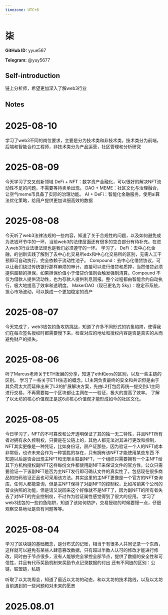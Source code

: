 ```yaml
---
timezone: UTC+8
---
```


# 柒

**GitHub ID:** yyue567

**Telegram:** @yuy5677

## Self-introduction

链上分析师，希望更加深入了解web3行业

## Notes

<!-- Content_START -->
# 2025-08-10

学习了web3不同的岗位要求，主要是分为技术类和非技术类，技术类分为前端，后端和智能合约工程师，非技术类分为产品运营，社区管理和分析研究

# 2025-08-09

今天学习了交叉创新领域
DeFi + NFT：数字资产金融化，可以很好的解决NFT流动性不足的问题，不需要等待卖单出现。
DAO + MEME：社区文化与治理融合，让空气meme币具备了实际的治理功能。
AI + DeFi：智能化金融服务，使用ai算法优化策略，给用户提供更加详细高效的数据

# 2025-08-08

今天听了web3法律法规的一些内容，知道了关于合规性的问题，以及如何避免成为洗钱环节中的一环，当前web3的法律层面还有很多的空白部分有待补充。在进入web3行业法律法规也是我们必须遵守的一环。
学习了，
DeFi：去中心化金融，的创新实践了解到了去中心化交易所edx和中心化交易所的区别，无需人工干预即可自动执行，完全依赖于流动性池子。
Compound：去中心化借贷协议，可以让我们绕过传统银行那样麻烦的审计，直接可以进行借贷和质押，当然借贷必须提供超额的担保，如果担保价值小于借贷价值则会触发强制清算。Compound 不仅为借款人提供流动性，也为存款人提供利息回报。整个过程都由智能合约自动执行，极大地提高了效率和透明度。
MakerDAO（现已更名为 Sky）：稳定币系统，担心市场波动，可以换成一个更加稳定的资产

# 2025-08-07

今天完成了，web3钱包钓鱼攻防挑战，知道了许多不同形式的钓鱼陷阱，使得我们在每次签名授权时都需要慢下来，检查对应的地址和授权内容是否是真实的从而避免财产的损失。

# 2025-08-06

听了Marcus老师关于ETH发展的分享，知道了eth和eos的区别，以及一些主链的区别。
学习了一些关于ETH生态的概念，L1主网负责最终的安全和共识但是由于其负荷太大而延伸出来了L2的扩展解决方案，先由L2打包后再统一提交到L1主网进行交易，不再需要每一个区块都让主网在一一验证，极大的提高了效率。
了解了以太坊的核心价值观正是这6点核心价值观才能形成如今的社区文化。

# 2025-08-05

今日学习了，NFT的不可篡改和公开透明保证了其的独一无二特性，并且NFT所有者对拥有永久控制权，只要是在公链上的，其他人都无法对其进行更改和控制，NFT其实更像是一种凭证，比如身份证，房产证那些，因为验证一个人的NFT成本非常低，也许未来会作为一种钥匙的存在，只有拥有该NFT才能使用某些东西
不知道以后是否会出现主NFT和无限关联副NFT，一个组织只需要拥有一个主NFT给其下方机构授权副NFT这样每份文件都使用副NFT来保证文件的官方性，公众只需要验证一下该副NFT是否为主NFT发行即可确认文件的真实性了。包括现在很多商品的扫码验证正品也可采用该方法。其实这里的主NFT更像是一个官方的NFT查询库，任何人都能查询，但是主NFT保持了对副NFT的控制权，比如吊销某个公司的营业执照的功能，但是话又说回来这个好像就不是NFT了，因为副NFT的所有者失去了对NFT的完全控制权，不过作为验证属性感觉得到了很大的应用。
学习了web3钱包的一些钓鱼陷阱，知道了该如何防护，交易授权的时候要慢一点，仔细观察交易地址是否有问题等等。

# 2025-08-04

学习了区块链的基础概念，是分布式的记账，相当于有很多人共同记录一个东西，这样就可以避免有某些人肆意篡改数据，只有超过半数人认可的修改才能进行修改，同时由于节点很多，没有人能够完全掌控全部节点，提供了数据的安全性和可信性，并且有代币奖励机制来奖励节点记录数据的付出
还有不同链的区别：公链，联盟链，私链

听取了以太坊周会，知道了最近以太坊的动态，和以太坊的技术路线，以及以太坊当前遇到的一些问题和对未来的愿景

# 2025.08.01


<!-- Content_END -->
